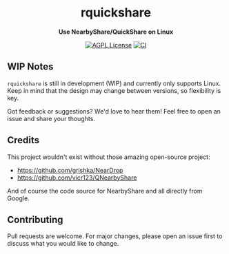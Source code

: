<div align="center">
  <h1>rquickshare</h1>
  <p>
    <strong>Use NearbyShare/QuickShare on Linux</strong>
  </p>
  <p>

[![AGPL License](https://img.shields.io/badge/license-AGPL-blue.svg)](LICENSE)
[![CI](https://github.com/Martichou/rquickshare/workflows/CI/badge.svg)](https://github.com/Martichou/rquickshare/actions)

  </p>
</div>


WIP Notes
--------------------------

`rquickshare` is still in development (WIP) and currently only supports Linux. Keep in mind that the design may change between versions, so flexibility is key.

Got feedback or suggestions? We'd love to hear them! Feel free to open an issue and share your thoughts.


Credits
--------------------------

This project wouldn't exist without those amazing open-source project:

- https://github.com/grishka/NearDrop
- https://github.com/vicr123/QNearbyShare

And of course the code source for NearbyShare and all directly from Google.


Contributing
--------------------------

Pull requests are welcome. For major changes, please open an issue first to discuss what you would like to change.